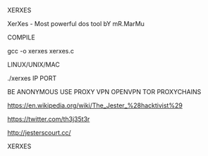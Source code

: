 XERXES

XerXes - Most powerful dos tool bY mR.MarMu

COMPILE

gcc -o xerxes xerxes.c

LINUX/UNIX/MAC

./xerxes IP PORT

BE ANONYMOUS
USE PROXY VPN OPENVPN TOR PROXYCHAINS

https://en.wikipedia.org/wiki/The_Jester_%28hacktivist%29

https://twitter.com/th3j35t3r

http://jesterscourt.cc/

XERXES
